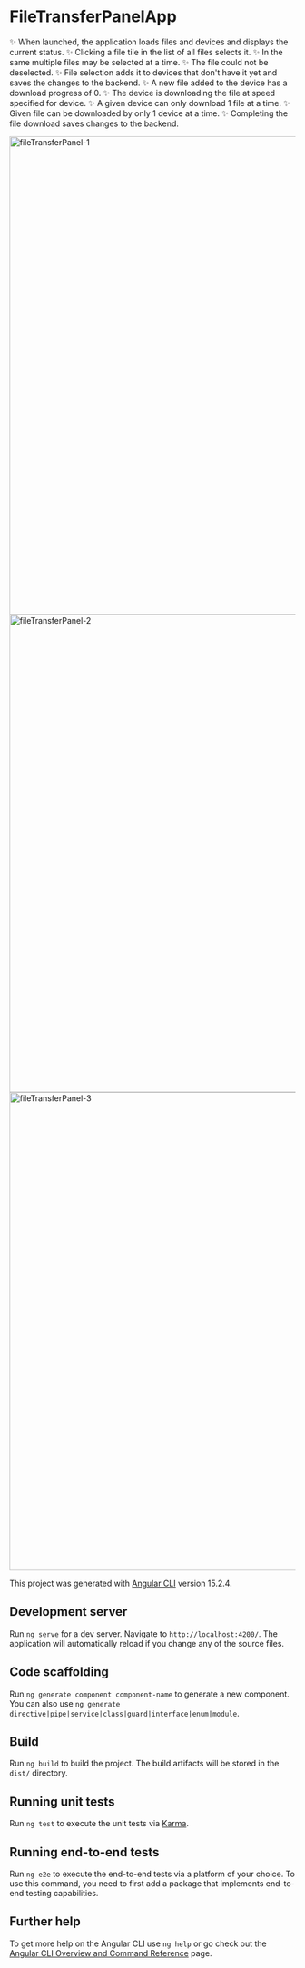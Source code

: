 # FileTransferPanelApp
:sparkles: When launched, the application loads files and devices and displays the current status.
:sparkles: Clicking a file tile in the list of all files selects it. 
:sparkles: In the same multiple files may be selected at a time. 
:sparkles: The file could not be deselected. 
:sparkles: File selection adds it to devices that don't have it yet and saves the changes to the backend.
:sparkles: A new file added to the device has a download progress of 0. 
:sparkles: The device is downloading the file at speed specified for device. 
:sparkles: A given device can only download 1 file at a time. 
:sparkles: Given file can be downloaded by only 1 device at a time. 
:sparkles: Completing the file download saves changes to the backend. 

<img width="843" alt="fileTransferPanel-1" src="https://user-images.githubusercontent.com/49189136/233623236-16c89523-e58c-4098-b637-2f488c7ad688.png">
<img width="842" alt="fileTransferPanel-2" src="https://user-images.githubusercontent.com/49189136/233623404-84922451-0e71-4b96-bb39-fb4798ff6bff.png">
<img width="843" alt="fileTransferPanel-3" src="https://user-images.githubusercontent.com/49189136/233623565-9fd0e02e-c1cc-41eb-a6af-65d1f958a934.png">



This project was generated with [Angular CLI](https://github.com/angular/angular-cli) version 15.2.4.

## Development server

Run `ng serve` for a dev server. Navigate to `http://localhost:4200/`. The application will automatically reload if you change any of the source files.

## Code scaffolding

Run `ng generate component component-name` to generate a new component. You can also use `ng generate directive|pipe|service|class|guard|interface|enum|module`.

## Build

Run `ng build` to build the project. The build artifacts will be stored in the `dist/` directory.

## Running unit tests

Run `ng test` to execute the unit tests via [Karma](https://karma-runner.github.io).

## Running end-to-end tests

Run `ng e2e` to execute the end-to-end tests via a platform of your choice. To use this command, you need to first add a package that implements end-to-end testing capabilities.

## Further help

To get more help on the Angular CLI use `ng help` or go check out the [Angular CLI Overview and Command Reference](https://angular.io/cli) page.
